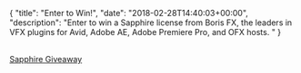 {
  "title": "Enter to Win!",
  "date": "2018-02-28T14:40:03+00:00",
  "description": "Enter to win a Sapphire license from Boris FX, the leaders in VFX plugins for Avid, Adobe AE, Adobe Premiere Pro, and OFX hosts. "
}
<br><br>

<a class="e-widget generic-loader" href="https://gleam.io/GapFA/sapphire-giveaway">Sapphire Giveaway</a>
<script type="text/javascript" src="https://js.gleam.io/e.js" async="true"></script>
